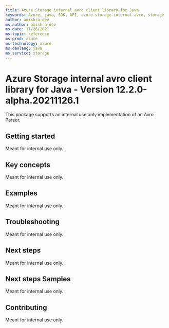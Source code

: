 ```yaml
---
title: Azure Storage internal avro client library for Java
keywords: Azure, java, SDK, API, azure-storage-internal-avro, storage
author: amishra-dev
ms.author: amishra-dev
ms.date: 11/26/2021
ms.topic: reference
ms.prod: azure
ms.technology: azure
ms.devlang: java
ms.service: storage
---
```


# Azure Storage internal avro client library for Java - Version 12.2.0-alpha.20211126.1 


This package supports an internal use only implementation of an Avro Parser.  

## Getting started
Meant for internal use only.

## Key concepts
Meant for internal use only.

## Examples
Meant for internal use only.

## Troubleshooting
Meant for internal use only.

## Next steps
Meant for internal use only.

## Next steps Samples
Meant for internal use only.

## Contributing
Meant for internal use only.

